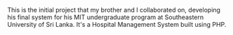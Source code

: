 This is the initial project that my brother and I collaborated on, developing his final system for his MIT undergraduate program at Southeastern University of Sri Lanka. It's a Hospital Management System built using PHP.
